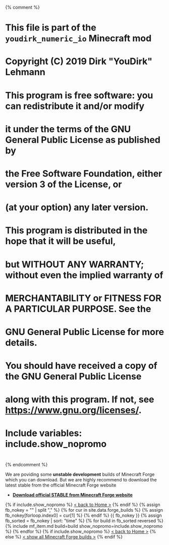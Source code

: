 {% comment %}
# This file is part of the `youdirk_numeric_io` Minecraft mod
# Copyright (C) 2019  Dirk "YouDirk" Lehmann
#
# This program is free software: you can redistribute it and/or modify
# it under the terms of the GNU General Public License as published by
# the Free Software Foundation, either version 3 of the License, or
# (at your option) any later version.
#
# This program is distributed in the hope that it will be useful,
# but WITHOUT ANY WARRANTY; without even the implied warranty of
# MERCHANTABILITY or FITNESS FOR A PARTICULAR PURPOSE.  See the
# GNU General Public License for more details.
#
# You should have received a copy of the GNU General Public License
# along with this program.  If not, see <https://www.gnu.org/licenses/>.

#
# Include variables: include.show_nopromo
#
{% endcomment %}

We are poviding some **unstable development** builds of Minecraft
Forge which you can download.  But we are highly recommend to download
the latest stable from the official Minecraft Forge website

* **[Download official STABLE from Minecraft Forge website
  ](https://files.minecraftforge.net/)**

{% if include.show_nopromo %}
<span class="more">[< back to Home >](.)</span>
{% endif %}
{% assign fb_nokey = "" | split "," %}
{% for cur in site.data.forge_builds %}
{% assign fb_nokey[forloop.index0] = cur[1] %}
{% endif %}
{{ fb_nokey }}
{% assign fb_sorted = fb_nokey | sort: "time" %}
{% for build in fb_sorted reversed %}
{%   include mf_item.md build=build show_nopromo=include.show_nopromo %}
{% endfor %}
{% if include.show_nopromo %}
<span class="more">[< back to Home >](.)</span>
{% else %}
<span class="more">
[< show all Minecraft Forge builds >](minecraft-forge-all)</span>
{% endif %}
